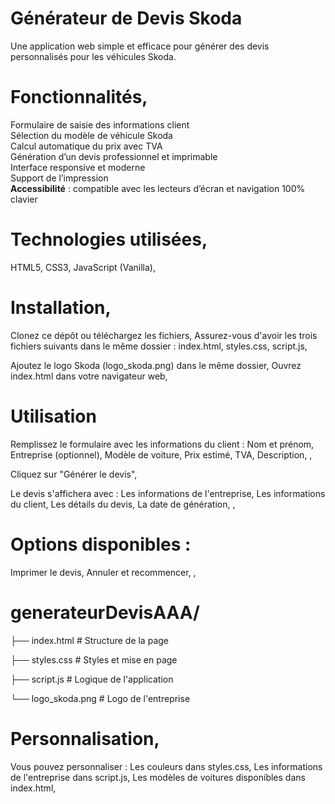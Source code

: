 # Générateur de Devis Skoda
Une application web simple et efficace pour générer des devis personnalisés pour les véhicules Skoda.

# Fonctionnalités,

Formulaire de saisie des informations client  
Sélection du modèle de véhicule Skoda  
Calcul automatique du prix avec TVA  
Génération d’un devis professionnel et imprimable  
Interface responsive et moderne  
Support de l’impression  
**Accessibilité** : compatible avec les lecteurs d’écran et navigation 100% clavier  

# Technologies utilisées,
HTML5,
CSS3,
JavaScript (Vanilla),

# Installation,
Clonez ce dépôt ou téléchargez les fichiers,
Assurez-vous d'avoir les trois fichiers suivants dans le même dossier :
index.html,
styles.css,
script.js,


Ajoutez le logo Skoda (logo_skoda.png) dans le même dossier,
Ouvrez index.html dans votre navigateur web,

# Utilisation
Remplissez le formulaire avec les informations du client :
Nom et prénom,
Entreprise (optionnel),
Modèle de voiture,
Prix estimé,
TVA,
Description,
,

Cliquez sur "Générer le devis",

Le devis s'affichera avec :
Les informations de l'entreprise,
Les informations du client,
Les détails du devis,
La date de génération,
,

# Options disponibles :
Imprimer le devis,
Annuler et recommencer,
,

# generateurDevisAAA/

├── index.html      # Structure de la page

├── styles.css      # Styles et mise en page

├── script.js       # Logique de l'application

└── logo_skoda.png  # Logo de l'entreprise


# Personnalisation,
Vous pouvez personnaliser :
Les couleurs dans styles.css,
Les informations de l'entreprise dans script.js,
Les modèles de voitures disponibles dans index.html,
